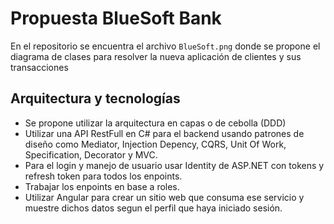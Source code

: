 # Propuesta BlueSoft Bank

En el repositorio se encuentra el archivo ```BlueSoft.png``` donde se propone el diagrama de clases para resolver la nueva aplicación de clientes y sus transacciones

## Arquitectura y tecnologías

- Se propone utilizar la arquitectura en capas o de cebolla (DDD)
- Utilizar una API RestFull en C# para el backend usando patrones de diseño como Mediator, Injection Depency, CQRS, Unit Of Work, Specification, Decorator y MVC.
- Para el login y manejo de usuario usar Identity de ASP.NET con tokens y refresh token para todos los enpoints.
- Trabajar los enpoints en base a roles.
- Utilizar Angular para crear un sitio web que consuma ese servicio y muestre dichos datos segun el perfil que haya iniciado sesión.
